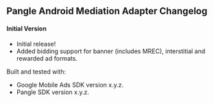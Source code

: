 ## Pangle Android Mediation Adapter Changelog

#### Initial Version
- Initial release!
- Added bidding support for banner (includes MREC), interstitial and rewarded ad formats.

Built and tested with:
- Google Mobile Ads SDK version x.y.z.
- Pangle SDK version x.y.z.
